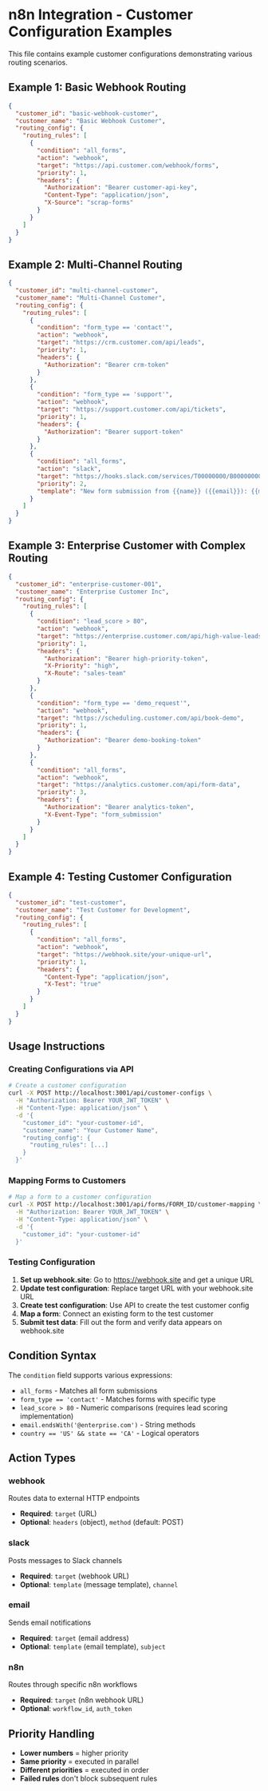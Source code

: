# n8n Integration - Customer Configuration Examples

This file contains example customer configurations demonstrating various routing scenarios.

## Example 1: Basic Webhook Routing

```json
{
  "customer_id": "basic-webhook-customer",
  "customer_name": "Basic Webhook Customer",
  "routing_config": {
    "routing_rules": [
      {
        "condition": "all_forms",
        "action": "webhook",
        "target": "https://api.customer.com/webhook/forms",
        "priority": 1,
        "headers": {
          "Authorization": "Bearer customer-api-key",
          "Content-Type": "application/json",
          "X-Source": "scrap-forms"
        }
      }
    ]
  }
}
```

## Example 2: Multi-Channel Routing

```json
{
  "customer_id": "multi-channel-customer",
  "customer_name": "Multi-Channel Customer",
  "routing_config": {
    "routing_rules": [
      {
        "condition": "form_type == 'contact'",
        "action": "webhook",
        "target": "https://crm.customer.com/api/leads",
        "priority": 1,
        "headers": {
          "Authorization": "Bearer crm-token"
        }
      },
      {
        "condition": "form_type == 'support'",
        "action": "webhook", 
        "target": "https://support.customer.com/api/tickets",
        "priority": 1,
        "headers": {
          "Authorization": "Bearer support-token"
        }
      },
      {
        "condition": "all_forms",
        "action": "slack",
        "target": "https://hooks.slack.com/services/T00000000/B00000000/XXXXXXXXXXXXXXXXXXXXXXXX",
        "priority": 2,
        "template": "New form submission from {{name}} ({{email}}): {{message}}"
      }
    ]
  }
}
```

## Example 3: Enterprise Customer with Complex Routing

```json
{
  "customer_id": "enterprise-customer-001",
  "customer_name": "Enterprise Customer Inc",
  "routing_config": {
    "routing_rules": [
      {
        "condition": "lead_score > 80",
        "action": "webhook",
        "target": "https://enterprise.customer.com/api/high-value-leads",
        "priority": 1,
        "headers": {
          "Authorization": "Bearer high-priority-token",
          "X-Priority": "high",
          "X-Route": "sales-team"
        }
      },
      {
        "condition": "form_type == 'demo_request'",
        "action": "webhook",
        "target": "https://scheduling.customer.com/api/book-demo",
        "priority": 1,
        "headers": {
          "Authorization": "Bearer demo-booking-token"
        }
      },
      {
        "condition": "all_forms",
        "action": "webhook",
        "target": "https://analytics.customer.com/api/form-data",
        "priority": 3,
        "headers": {
          "Authorization": "Bearer analytics-token",
          "X-Event-Type": "form_submission"
        }
      }
    ]
  }
}
```

## Example 4: Testing Customer Configuration

```json
{
  "customer_id": "test-customer",
  "customer_name": "Test Customer for Development",
  "routing_config": {
    "routing_rules": [
      {
        "condition": "all_forms",
        "action": "webhook",
        "target": "https://webhook.site/your-unique-url",
        "priority": 1,
        "headers": {
          "Content-Type": "application/json",
          "X-Test": "true"
        }
      }
    ]
  }
}
```

## Usage Instructions

### Creating Configurations via API

```bash
# Create a customer configuration
curl -X POST http://localhost:3001/api/customer-configs \
  -H "Authorization: Bearer YOUR_JWT_TOKEN" \
  -H "Content-Type: application/json" \
  -d '{
    "customer_id": "your-customer-id",
    "customer_name": "Your Customer Name", 
    "routing_config": {
      "routing_rules": [...]
    }
  }'
```

### Mapping Forms to Customers

```bash
# Map a form to a customer configuration
curl -X POST http://localhost:3001/api/forms/FORM_ID/customer-mapping \
  -H "Authorization: Bearer YOUR_JWT_TOKEN" \
  -H "Content-Type: application/json" \
  -d '{
    "customer_id": "your-customer-id"
  }'
```

### Testing Configuration

1. **Set up webhook.site**: Go to https://webhook.site and get a unique URL
2. **Update test configuration**: Replace target URL with your webhook.site URL
3. **Create test configuration**: Use API to create the test customer config
4. **Map a form**: Connect an existing form to the test customer
5. **Submit test data**: Fill out the form and verify data appears on webhook.site

## Condition Syntax

The `condition` field supports various expressions:

- `all_forms` - Matches all form submissions
- `form_type == 'contact'` - Matches forms with specific type
- `lead_score > 80` - Numeric comparisons (requires lead scoring implementation)
- `email.endsWith('@enterprise.com')` - String methods
- `country == 'US' && state == 'CA'` - Logical operators

## Action Types

### webhook
Routes data to external HTTP endpoints
- **Required**: `target` (URL)
- **Optional**: `headers` (object), `method` (default: POST)

### slack  
Posts messages to Slack channels
- **Required**: `target` (webhook URL)
- **Optional**: `template` (message template), `channel`

### email
Sends email notifications
- **Required**: `target` (email address)
- **Optional**: `template` (email template), `subject`

### n8n
Routes through specific n8n workflows
- **Required**: `target` (n8n webhook URL)
- **Optional**: `workflow_id`, `auth_token`

## Priority Handling

- **Lower numbers** = higher priority
- **Same priority** = executed in parallel
- **Different priorities** = executed in order
- **Failed rules** don't block subsequent rules